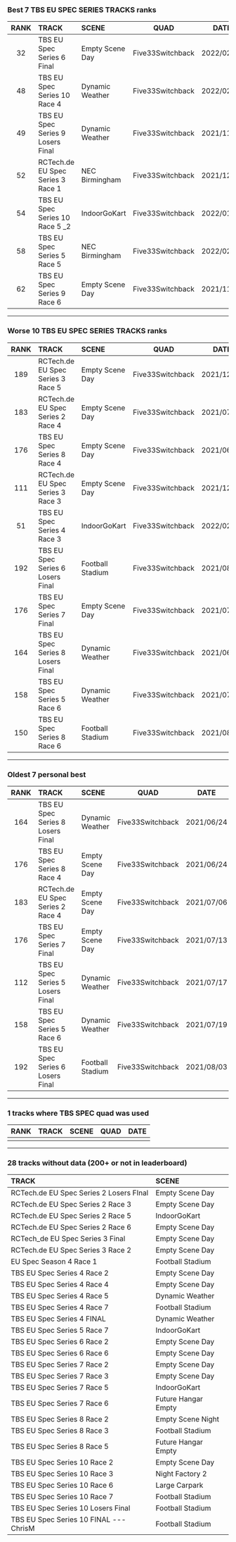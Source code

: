 ### Best 7 TBS EU SPEC SERIES TRACKS ranks
|RANK|TRACK|SCENE|QUAD|DATE|
|:---:|:---|:---|:---:|:---:|
|32|TBS EU Spec Series 6 Final|Empty Scene Day|Five33Switchback|2022/02/10|
|48|TBS EU Spec Series 10 Race 4|Dynamic Weather|Five33Switchback|2022/02/08|
|49|TBS EU Spec Series 9 Losers Final|Dynamic Weather|Five33Switchback|2021/11/16|
|52|RCTech.de EU Spec Series 3 Race 1|NEC Birmingham|Five33Switchback|2021/12/13|
|54|TBS EU Spec Series 10 Race 5 _2|IndoorGoKart|Five33Switchback|2022/01/27|
|58|TBS EU Spec Series 5 Race 5|NEC Birmingham|Five33Switchback|2022/02/14|
|62|TBS EU Spec Series 9 Race 6|Empty Scene Day|Five33Switchback|2021/11/16|
---
### Worse 10 TBS EU SPEC SERIES TRACKS ranks
|RANK|TRACK|SCENE|QUAD|DATE|
|:---:|:---|:---|:---:|:---:|
|189|RCTech.de EU Spec Series 3 Race 5|Empty Scene Day|Five33Switchback|2021/12/13|
|183|RCTech.de EU Spec Series 2 Race 4|Empty Scene Day|Five33Switchback|2021/07/06|
|176|TBS EU Spec Series 8 Race 4|Empty Scene Day|Five33Switchback|2021/06/24|
|111|RCTech.de EU Spec Series 3 Race 3|Empty Scene Day|Five33Switchback|2021/12/14|
|51|TBS EU Spec Series 4 Race 3|IndoorGoKart|Five33Switchback|2022/02/16|
|192|TBS EU Spec Series 6 Losers Final|Football Stadium|Five33Switchback|2021/08/03|
|176|TBS EU Spec Series 7 Final|Empty Scene Day|Five33Switchback|2021/07/13|
|164|TBS EU Spec Series 8 Losers Final|Dynamic Weather|Five33Switchback|2021/06/24|
|158|TBS EU Spec Series 5 Race 6|Dynamic Weather|Five33Switchback|2021/07/19|
|150|TBS EU Spec Series 8 Race 6|Football Stadium|Five33Switchback|2021/08/09|
---
### Oldest 7 personal best
|RANK|TRACK|SCENE|QUAD|DATE|
|:---:|:---|:---|:---:|:---:|
|164|TBS EU Spec Series 8 Losers Final|Dynamic Weather|Five33Switchback|2021/06/24|
|176|TBS EU Spec Series 8 Race 4|Empty Scene Day|Five33Switchback|2021/06/24|
|183|RCTech.de EU Spec Series 2 Race 4|Empty Scene Day|Five33Switchback|2021/07/06|
|176|TBS EU Spec Series 7 Final|Empty Scene Day|Five33Switchback|2021/07/13|
|112|TBS EU Spec Series 5 Losers Final|Dynamic Weather|Five33Switchback|2021/07/17|
|158|TBS EU Spec Series 5 Race 6|Dynamic Weather|Five33Switchback|2021/07/19|
|192|TBS EU Spec Series 6 Losers Final|Football Stadium|Five33Switchback|2021/08/03|
---
### 1 tracks where TBS SPEC quad was used
|RANK|TRACK|SCENE|QUAD|DATE|
|:---:|:---|:---|:---:|:---:|
||||||
---
### 28 tracks without data (200+ or not in leaderboard)
|TRACK|SCENE|
|:---|:---|
|RCTech.de EU Spec Series 2 Losers FInal|Empty Scene Day|
|RCTech.de EU Spec Series 2 Race 3|Empty Scene Day|
|RCTech.de EU Spec Series 2 Race 5|IndoorGoKart|
|RCTech.de EU Spec Series 2 Race 6|Empty Scene Day|
|RCTech_de EU Spec Series 3 Final|Empty Scene Day|
|RCTech.de EU Spec Series 3 Race 2|Empty Scene Day|
|EU Spec Season 4 Race 1|Football Stadium|
|TBS EU Spec Series 4 Race 2|Empty Scene Day|
|TBS EU Spec Series 4 Race 4|Empty Scene Day|
|TBS EU Spec Series 4 Race 5|Dynamic Weather|
|TBS EU Spec Series 4 Race 7|Football Stadium|
|TBS EU Spec Series 4 FINAL|Dynamic Weather|
|TBS EU Spec Series 5 Race 7|IndoorGoKart|
|TBS EU Spec Series 6 Race 2|Empty Scene Day|
|TBS EU Spec Series 6 Race 6|Empty Scene Day|
|TBS EU Spec Series 7 Race 2|Empty Scene Day|
|TBS EU Spec Series 7 Race 3|Empty Scene Day|
|TBS EU Spec Series 7 Race 5|IndoorGoKart|
|TBS EU Spec Series 7 Race 6|Future Hangar Empty|
|TBS EU Spec Series 8 Race 2|Empty Scene Night|
|TBS EU Spec Series 8 Race 3|Football Stadium|
|TBS EU Spec Series 8 Race 5|Future Hangar Empty|
|TBS EU Spec Series 10 Race 2|Empty Scene Day|
|TBS EU Spec Series 10 Race 3|Night Factory 2|
|TBS EU Spec Series 10 Race 6|Large Carpark|
|TBS EU Spec Series 10 Race 7|Football Stadium|
|TBS EU Spec Series 10 Losers Final|Football Stadium|
|TBS EU Spec Series 10 FINAL --- ChrisM|Football Stadium|
